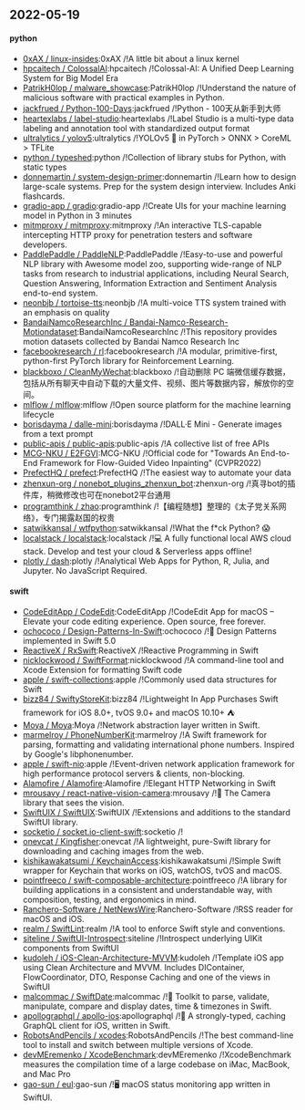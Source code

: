 ## 2022-05-19

#### python
* [0xAX / linux-insides](https://github.com/0xAX/linux-insides):0xAX /!A little bit about a linux kernel
* [hpcaitech / ColossalAI](https://github.com/hpcaitech/ColossalAI):hpcaitech /!Colossal-AI: A Unified Deep Learning System for Big Model Era
* [PatrikH0lop / malware_showcase](https://github.com/PatrikH0lop/malware_showcase):PatrikH0lop /!Understand the nature of malicious software with practical examples in Python.
* [jackfrued / Python-100-Days](https://github.com/jackfrued/Python-100-Days):jackfrued /!Python - 100天从新手到大师
* [heartexlabs / label-studio](https://github.com/heartexlabs/label-studio):heartexlabs /!Label Studio is a multi-type data labeling and annotation tool with standardized output format
* [ultralytics / yolov5](https://github.com/ultralytics/yolov5):ultralytics /!YOLOv5
🚀
in PyTorch > ONNX > CoreML > TFLite
* [python / typeshed](https://github.com/python/typeshed):python /!Collection of library stubs for Python, with static types
* [donnemartin / system-design-primer](https://github.com/donnemartin/system-design-primer):donnemartin /!Learn how to design large-scale systems. Prep for the system design interview. Includes Anki flashcards.
* [gradio-app / gradio](https://github.com/gradio-app/gradio):gradio-app /!Create UIs for your machine learning model in Python in 3 minutes
* [mitmproxy / mitmproxy](https://github.com/mitmproxy/mitmproxy):mitmproxy /!An interactive TLS-capable intercepting HTTP proxy for penetration testers and software developers.
* [PaddlePaddle / PaddleNLP](https://github.com/PaddlePaddle/PaddleNLP):PaddlePaddle /!Easy-to-use and powerful NLP library with Awesome model zoo, supporting wide-range of NLP tasks from research to industrial applications, including Neural Search, Question Answering, Information Extraction and Sentiment Analysis end-to-end system.
* [neonbjb / tortoise-tts](https://github.com/neonbjb/tortoise-tts):neonbjb /!A multi-voice TTS system trained with an emphasis on quality
* [BandaiNamcoResearchInc / Bandai-Namco-Research-Motiondataset](https://github.com/BandaiNamcoResearchInc/Bandai-Namco-Research-Motiondataset):BandaiNamcoResearchInc /!This repository provides motion datasets collected by Bandai Namco Research Inc
* [facebookresearch / rl](https://github.com/facebookresearch/rl):facebookresearch /!A modular, primitive-first, python-first PyTorch library for Reinforcement Learning.
* [blackboxo / CleanMyWechat](https://github.com/blackboxo/CleanMyWechat):blackboxo /!自动删除 PC 端微信缓存数据，包括从所有聊天中自动下载的大量文件、视频、图片等数据内容，解放你的空间。
* [mlflow / mlflow](https://github.com/mlflow/mlflow):mlflow /!Open source platform for the machine learning lifecycle
* [borisdayma / dalle-mini](https://github.com/borisdayma/dalle-mini):borisdayma /!DALL·E Mini - Generate images from a text prompt
* [public-apis / public-apis](https://github.com/public-apis/public-apis):public-apis /!A collective list of free APIs
* [MCG-NKU / E2FGVI](https://github.com/MCG-NKU/E2FGVI):MCG-NKU /!Official code for "Towards An End-to-End Framework for Flow-Guided Video Inpainting" (CVPR2022)
* [PrefectHQ / prefect](https://github.com/PrefectHQ/prefect):PrefectHQ /!The easiest way to automate your data
* [zhenxun-org / nonebot_plugins_zhenxun_bot](https://github.com/zhenxun-org/nonebot_plugins_zhenxun_bot):zhenxun-org /!真寻bot的插件库，稍微修改也可在nonebot2平台通用
* [programthink / zhao](https://github.com/programthink/zhao):programthink /!【编程随想】整理的《太子党关系网络》，专门揭露赵国的权贵
* [satwikkansal / wtfpython](https://github.com/satwikkansal/wtfpython):satwikkansal /!What the f*ck Python?
😱
* [localstack / localstack](https://github.com/localstack/localstack):localstack /!💻
A fully functional local AWS cloud stack. Develop and test your cloud & Serverless apps offline!
* [plotly / dash](https://github.com/plotly/dash):plotly /!Analytical Web Apps for Python, R, Julia, and Jupyter. No JavaScript Required.

#### swift
* [CodeEditApp / CodeEdit](https://github.com/CodeEditApp/CodeEdit):CodeEditApp /!CodeEdit App for macOS – Elevate your code editing experience. Open source, free forever.
* [ochococo / Design-Patterns-In-Swift](https://github.com/ochococo/Design-Patterns-In-Swift):ochococo /!📖
Design Patterns implemented in Swift 5.0
* [ReactiveX / RxSwift](https://github.com/ReactiveX/RxSwift):ReactiveX /!Reactive Programming in Swift
* [nicklockwood / SwiftFormat](https://github.com/nicklockwood/SwiftFormat):nicklockwood /!A command-line tool and Xcode Extension for formatting Swift code
* [apple / swift-collections](https://github.com/apple/swift-collections):apple /!Commonly used data structures for Swift
* [bizz84 / SwiftyStoreKit](https://github.com/bizz84/SwiftyStoreKit):bizz84 /!Lightweight In App Purchases Swift framework for iOS 8.0+, tvOS 9.0+ and macOS 10.10+
⛺
* [Moya / Moya](https://github.com/Moya/Moya):Moya /!Network abstraction layer written in Swift.
* [marmelroy / PhoneNumberKit](https://github.com/marmelroy/PhoneNumberKit):marmelroy /!A Swift framework for parsing, formatting and validating international phone numbers. Inspired by Google's libphonenumber.
* [apple / swift-nio](https://github.com/apple/swift-nio):apple /!Event-driven network application framework for high performance protocol servers & clients, non-blocking.
* [Alamofire / Alamofire](https://github.com/Alamofire/Alamofire):Alamofire /!Elegant HTTP Networking in Swift
* [mrousavy / react-native-vision-camera](https://github.com/mrousavy/react-native-vision-camera):mrousavy /!📸
The Camera library that sees the vision.
* [SwiftUIX / SwiftUIX](https://github.com/SwiftUIX/SwiftUIX):SwiftUIX /!Extensions and additions to the standard SwiftUI library.
* [socketio / socket.io-client-swift](https://github.com/socketio/socket.io-client-swift):socketio /!
* [onevcat / Kingfisher](https://github.com/onevcat/Kingfisher):onevcat /!A lightweight, pure-Swift library for downloading and caching images from the web.
* [kishikawakatsumi / KeychainAccess](https://github.com/kishikawakatsumi/KeychainAccess):kishikawakatsumi /!Simple Swift wrapper for Keychain that works on iOS, watchOS, tvOS and macOS.
* [pointfreeco / swift-composable-architecture](https://github.com/pointfreeco/swift-composable-architecture):pointfreeco /!A library for building applications in a consistent and understandable way, with composition, testing, and ergonomics in mind.
* [Ranchero-Software / NetNewsWire](https://github.com/Ranchero-Software/NetNewsWire):Ranchero-Software /!RSS reader for macOS and iOS.
* [realm / SwiftLint](https://github.com/realm/SwiftLint):realm /!A tool to enforce Swift style and conventions.
* [siteline / SwiftUI-Introspect](https://github.com/siteline/SwiftUI-Introspect):siteline /!Introspect underlying UIKit components from SwiftUI
* [kudoleh / iOS-Clean-Architecture-MVVM](https://github.com/kudoleh/iOS-Clean-Architecture-MVVM):kudoleh /!Template iOS app using Clean Architecture and MVVM. Includes DIContainer, FlowCoordinator, DTO, Response Caching and one of the views in SwiftUI
* [malcommac / SwiftDate](https://github.com/malcommac/SwiftDate):malcommac /!🐔
Toolkit to parse, validate, manipulate, compare and display dates, time & timezones in Swift.
* [apollographql / apollo-ios](https://github.com/apollographql/apollo-ios):apollographql /!📱
A strongly-typed, caching GraphQL client for iOS, written in Swift.
* [RobotsAndPencils / xcodes](https://github.com/RobotsAndPencils/xcodes):RobotsAndPencils /!The best command-line tool to install and switch between multiple versions of Xcode.
* [devMEremenko / XcodeBenchmark](https://github.com/devMEremenko/XcodeBenchmark):devMEremenko /!XcodeBenchmark measures the compilation time of a large codebase on iMac, MacBook, and Mac Pro
* [gao-sun / eul](https://github.com/gao-sun/eul):gao-sun /!🖥️
macOS status monitoring app written in SwiftUI.
